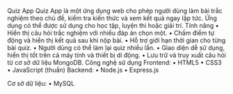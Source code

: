 Quiz App
Quiz App là một ứng dụng web cho phép người dùng làm bài trắc nghiệm theo chủ đề, kiểm tra kiến thức và xem kết quả ngay lập tức. Ứng dụng có thể được sử dụng cho học tập, luyện thi hoặc giải trí.
Tính năng
•	Hiển thị câu hỏi trắc nghiệm với nhiều đáp án chọn một.
•	Chấm điểm tự động và hiển thị kết quả sau khi nộp bài.
•	Hỗ trợ giới hạn thời gian cho từng bài quiz.
•	Người dùng có thể làm lại quiz nhiều lần.
•	Giao diện dễ sử dụng, hiển thị tốt trên cả máy tính và thiết bị di động.
•	Lưu trữ và truy xuất câu hỏi từ cơ sở dữ liệu MongoDB.
Công nghệ sử dụng
Frontend:
•	HTML5
•	CSS3
•	JavaScript (thuần)
Backend:
•	Node.js
•	Express.js

Cơ sở dữ liệu:
•	MySQL
